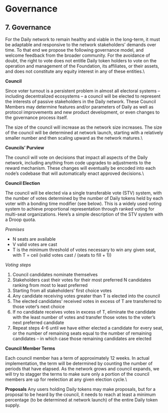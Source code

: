 # Governance

## 7. Governance

For the Daily network to remain healthy and viable in the long-term, it must be adaptable and responsive to the network stakeholders’ demands over time. To that end we propose the following governance model, and welcome feedback from the broader community. For the avoidance of doubt, the right to vote does not entitle Daily token holders to vote on the operation and management of the Foundation, its affiliates, or their assets, and does not constitute any equity interest in any of these entities.\


**Council**

Since voter turnout is a persistent problem in almost all electoral systems – including decentralized ecosystems – a council will be elected to represent the interests of passive stakeholders in the Daily network. These Council Members may determine features and/or parameters of Daily as well as protocol improvements and new product development, or even changes to the governance process itself.

The size of the council will increase as the network size increases. The size of the council will be determined at network launch, starting with a relatively smaller number and then scaling upward as the network matures.\


**Councils’ Purview**

The council will vote on decisions that impact all aspects of the Daily network, including anything from code upgrades to adjustments to the reward mechanism. These changes will eventually be encoded into each node’s codebase that will automatically enact approved decisions.\


**Council Election**

The council will be elected via a single transferable vote (STV) system, with the number of votes determined by the number of Daily tokens held by each voter with a bonding time modifier (see below). This is a widely used voting system to achieve proportional representation through ranked voting for multi-seat organizations. Here’s a simple description of the STV system with a Droop quota.&#x20;

_Premises_

* N seats are available
* V valid votes are cast
* T is the minimum threshold of votes necessary to win any given seat, with T = ceil (valid votes cast / (seats to fill + 1))

_Voting steps_

1. Council candidates nominate themselves
2. Stakeholders cast their votes for their most preferred N candidates ranking from most to least preferred
3. Starting from all stakeholders’ first choice votes
4. Any candidate receiving votes greater than T is elected into the council
5. The elected candidates’ received votes in excess of T are transferred to those voter’s next choice
6. If no candidate receives votes in excess of T, eliminate the candidate with the least number of votes and transfer those votes to the voter’s next preferred candidate
7. Repeat steps 4-6 until we have either elected a candidate for every seat, or the number of remaining seats equal to the number of remaining candidates – in which case those remaining candidates are elected

**Council Member Terms**

Each council member has a term of approximately 12 weeks. In actual implementation, the term will be determined by counting the number of periods that have elapsed. As the network grows and council expands, we will try to stagger the terms to make sure only a portion of the council members are up for reelection at any given election cycle.\


**Proposals** Any users holding Daily tokens may make proposals, but for a proposal to be heard by the council, it needs to reach at least a minimum percentage (to be determined at network launch) of the entire Daily token supply.
